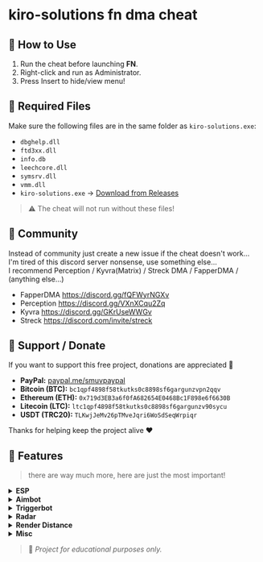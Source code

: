 # kiro-solutions fn dma cheat

## 🚀 How to Use

1. Run the cheat before launching **FN**.
2. Right-click and run as Administrator.
3. Press Insert to hide/view menu!

## 🧩 Required Files

Make sure the following files are in the same folder as `kiro-solutions.exe`:

- `dbghelp.dll`
- `ftd3xx.dll`
- `info.db`
- `leechcore.dll`
- `symsrv.dll`
- `vmm.dll`
- `kiro-solutions.exe` → [Download from Releases](https://github.com/kirowaterxyz/kiro-solutions-cheat/releases/tag/nightly)

> ⚠️ The cheat will not run without these files!

## 💬 Community

Instead of community just create a new issue if the cheat doesn't work...  
I'm tired of this discord server nonsense, use something else...  
I recommend Perception / Kyvra(Matrix) / Streck DMA / FapperDMA / (anything else...)

- FapperDMA https://discord.gg/fQFWyrNGXv 
- Perception https://discord.gg/VXnXCqu2Zq
- Kyvra https://discord.gg/GKrUseWWGv
- Streck https://discord.com/invite/streck

## 💸 Support / Donate

If you want to support this free project, donations are appreciated 🙏

- **PayPal:** [paypal.me/smuvpaypal](https://paypal.me/smuvpaypal)
- **Bitcoin (BTC):** `bc1qpf4898f58tkutks0c8898sf6gargunzvpn2qqv`
- **Ethereum (ETH):** `0x719d3EB3a6f0fA682654E0468Bc1F898e6f6630B`
- **Litecoin (LTC):** `ltc1qpf4898f58tkutks0c8898sf6gargunzv90sycu`
- **USDT (TRC20):** `TLKwjJeMv26pTMveJqri6WoSdSeqWrpiqr`

Thanks for helping keep the project alive ❤️

## 📙 Features
> there are way much more, here are just the most important!

<details>
<summary><strong>ESP</strong></summary>

- Vis Check  
- Box  
- Box Corners  
- Skeleton  
- Distance  
- Snaplines  
- Name  
- Platform  
- Weapon  
- Rank  
- FOV Arrows  
- Kill Score  
- Ignore NPC  
- Spectators  

</details>

<details>
<summary><strong>Aimbot</strong></summary>

- Weapon Type  
- Aim Bone  
- Aimbot  
- Vis Check  
- Ignore Knocked & Dead  
- Show FOV  
- Rainbow FOV  
- Smooth  
- FOV  
- Aim Key  
- Aim Key 2  

</details>

<details>
<summary><strong>Triggerbot</strong></summary>


- Triggerbot  
- Triggerbot All  
- Triggerbot Pistol  
- Triggerbot Shotgun  
- Triggerbot Rifle  
- Triggerbot Sniper  
- Ignore Knocked & Dead  
- Always On  
- Triggerbot Max Distance  
- Delay  
- Triggerbot Key  
- Triggerbot Key 2  
</details>


<details>
<summary><strong>Radar</strong></summary>

- Radar  
- Radar Fuser  
- Radar Draw Center  
- Show Distance  

</details>

<details>
<summary><strong>Render Distance</strong></summary>

- Render Distance  
- Max Distance  

</details>

</details>

<details>
<summary><strong>Misc</strong></summary>

- Top Most  
- Fuser Mode  
- VSync  
- Exit with End Key  

</details>


> 📎 *Project for educational purposes only.*
